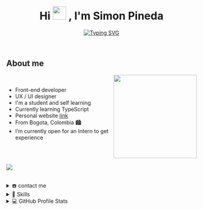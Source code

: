 <h1 align="center"><b>Hi <img src="https://media.giphy.com/media/hvRJCLFzcasrR4ia7z/giphy.gif" width="35"> , I'm Simon Pineda </b></h1>

<p align="center">
  <a href=""><img src="https://readme-typing-svg.demolab.com?font=Fira+Code&weight=900&pause=1000&color=FF6666&center=true&vCenter=true&width=435&lines=Learning+new+things;Front-end+developer;Willing+to+receive+feedback" alt="Typing SVG" /></a>
</p>


<br>



	
## **About me**

<picture> <img align="right" src="https://arquitectos-asociados.netlify.app/imagenes/logo1.svg" width = 220px></picture>

<br>

- Front-end developer
- UX / UI designer
- I'm a student and self learning
- Currently learning TypeScript
- Personal website [link](https://simonpine.com)
- From Bogota, Colombia 🏙
- I’m currently open for an Intern to get experience

<br><br>

<img src="https://user-images.githubusercontent.com/73097560/115834477-dbab4500-a447-11eb-908a-139a6edaec5c.gif"><br><br>

<details>
  <summary>☎️ contact me</summary>
<div>
  <samp>
    <h2 align="left">you can reach me by:</h2>
    <p align="center">
      <br/>
      <a href="https://www.linkedin.com/in/simon-pineda-0b8abb251/" 	target="blank"><img align="center"
         src="https://img.shields.io/badge/linkedin-%231DA1F2.svg?style=for-the-badge&logo=linkedin&logoColor=white"
         alt="azzar" height="30"/></a>
      <a href="mailto:simonpineda0521@gmail.com" target="blank"><img align="center"
         src="https://img.shields.io/badge/gmail-EA4335.svg?style=for-the-badge&logo=gmail&logoColor=white"
         alt="azzar" height="30"/></a>
    </p>
  <p align="center">
      <a href="https://www.instagram.com/simonpineda0521/" target="blank"><img align="center"
         src="https://img.shields.io/badge/instagram-%23E4405F.svg?style=for-the-badge&logo=Instagram&logoColor=white"
         alt="azzar" height="30"/></a>
      <a href="https://twitter.com/SimonPine2" target="blank"><img align="center"
         src="https://img.shields.io/badge/twitter-1DA1F2.svg?style=for-the-badge&logo=twitter&logoColor=white"
         alt="azzar" height="30"/></a>
      <br>
    </p>
  </samp>
</div>
</details>

<details>
  <summary>🧮 Skills</summary>
<div>
<samp>
<h2 align="left">Technologies that I handle</h2>
 <p align="center">
    <img src = "https://img.shields.io/badge/JavaScript-323330?style=for-the-badge&logo=javascript&logoColor=F7DF1E" alt = "js" />
  <img src = "https://img.shields.io/badge/HTML5-E34F26?style=for-the-badge&logo=html5&logoColor=white" alt = "html" />
  <img src = "https://img.shields.io/badge/CSS3-1572B6?style=for-the-badge&logo=css3&logoColor=white" alt = "css" />
    <img src = "https://img.shields.io/badge/Sass-CA4094?style=for-the-badge&logo=sass&logoColor=ffffff" alt = "css" />
  <img src = "https://img.shields.io/badge/react-%2320232a.svg?style=for-the-badge&logo=react&logoColor=%2361DAFB" alt = "css" />
    <img src = "https://img.shields.io/badge/firebase-orange?style=for-the-badge&logo=firebase&logoColor=ffffff" alt = "css" />
	  <img src = "https://img.shields.io/badge/adobe%20photoshop-%2331A8FF.svg?style=for-the-badge&logo=adobe%20photoshop&logoColor=white" alt = "photoshop" />
  <img src = "https://img.shields.io/badge/adobe%20illustrator-%23FF9A00.svg?style=for-the-badge&logo=adobe%20illustrator&logoColor=white" alt = "illustrator" />
    <img src = "https://img.shields.io/badge/After%20effects-purple?style=for-the-badge&logo=adobe%20after%20effects&logoColor=ffffff" alt = "photoshop" />
	  <img src = "https://img.shields.io/badge/bootstrap-%23563D7C.svg?style=for-the-badge&logo=bootstrap&logoColor=white" alt = "bootstrap5" />
  </p>
<h2 align="left">Technologies that I am learning</h2>
 <p align="center">
     <img src = "https://img.shields.io/badge/figma-%23F24E1E.svg?style=for-the-badge&logo=figma&logoColor=white" alt = "figma" />
  <img src = "https://img.shields.io/badge/TypeScript-007ACC?style=for-the-badge&logo=typescript&logoColor=white" alt = "ts" />
  <img src = "https://img.shields.io/badge/python-blue?style=for-the-badge&logo=python&logoColor=ffffff" alt = "css" />
  </p>
 </samp>
</div>
</details>
  
<details> 
  <summary>💻 GitHub Profile Stats</summary>
  <div>
  <samp>
    <h2 align="center"> Github stats </h2>
      <br/>
    <details open>
  <summary><h3>Languages</h3></summary>
            <p align="center">
        <a href="https://github.com/simonpine/">
          <img src="https://github-readme-stats.vercel.app/api/top-langs/?username=simonpine&langs_count=6&theme=dracula&layout=compact&hide_border=true"
          alt=" " /></a>
      </p>
        <p align="center">
          <a href="https://github.com/simonpine/">
          <img width="45%" src="https://github-profile-summary-cards.vercel.app/api/cards/repos-per-language?username=simonpine&theme=dracula&layout=compact&hide_border=true"
          alt="1999AZZAR :: Top Langs by repo" />
          <img width="45%" src="https://github-profile-summary-cards.vercel.app/api/cards/most-commit-language?username=simonpine&theme=dracula&layout=compact&hide_border=true"
          alt="1999AZZAR :: Top Langs by commit" />
          </a>
        </p>
</details>
    <details open>
  <summary><h3>stasistic</h3></summary>
        <p align="center">
          <a href="https://github.com/simonpine/">
          <img width="49.5%" src="https://github-readme-stats.vercel.app/api?username=simonpine&show_icons=true&theme=dracula&hide_border=true" />
          <img width="49.5%" src="https://github-readme-streak-stats.herokuapp.com/?user=simonpine&theme=dracula&hide_border=true" />
          </a>
       </p>
     <br>
     </samp>
  </div>    
</details>
